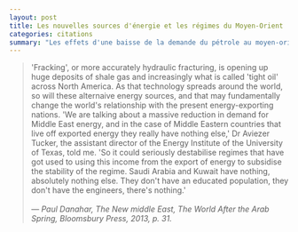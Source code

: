 ```yaml
---
layout: post
title: Les nouvelles sources d'énergie et les régimes du Moyen-Orient
categories: citations
summary: "Les effets d'une baisse de la demande du pétrole au moyen-orient selon Paul Danahar."
---
```



> 'Fracking', or more accurately hydraulic fracturing, is opening up huge deposits of shale gas and increasingly what is called 'tight oil' across North America. As that technology spreads around the world, so will these alternaive energy sources, and that may fundamentally change the world's relationship with the present energy-exporting nations. 'We are talking about a massive reduction in demand for Middle East energy, and in the case of Middle Eastern countries that live off exported energy they really have nothing else,' Dr Aviezer Tucker, the assistant director of the Energy Institute of the University of Texas, told me. 'So it could seriously destabilise regimes that have got used to using this income from the export of energy to subsidise the stability of the regime. Saudi Arabia and Kuwait have nothing, absolutely nothing else. They don't have an educated population, they don't have the engineers, there's nothing.'<br><br>
> &mdash; <cite>Paul Danahar, <em>The New middle East, The World After the Arab Spring</em>, Bloomsbury Press, 2013, p. 31.</cite>